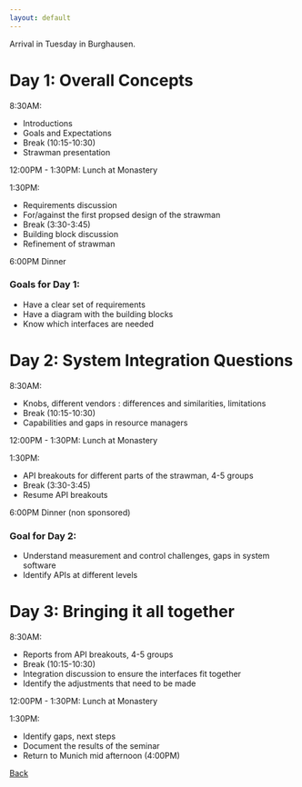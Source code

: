 ```yaml
---
layout: default
---
```

Arrival in Tuesday in Burghausen.

# [](#header-1)Day 1: Overall Concepts

8:30AM: 
*  Introductions
*  Goals and Expectations
*  Break (10:15-10:30)
*  Strawman presentation

12:00PM - 1:30PM:
Lunch at Monastery

1:30PM:
*  Requirements discussion
*  For/against the first propsed design of the strawman
*  Break (3:30-3:45) 
*  Building block discussion
*  Refinement of strawman

6:00PM
Dinner

### [](#header-3) Goals for Day 1: 
*  Have a clear set of requirements
*  Have a diagram with the building blocks
*  Know which interfaces are needed

# [](#header-1)Day 2: System Integration Questions

8:30AM:
*  Knobs, different vendors : differences and similarities, limitations
*  Break (10:15-10:30)
*  Capabilities and gaps in resource managers

12:00PM - 1:30PM:
Lunch at Monastery

1:30PM:
*  API breakouts for different parts of the strawman, 4-5 groups
*  Break (3:30-3:45)
*  Resume API breakouts

6:00PM
Dinner (non sponsored)

### [](#header-3) Goal for Day 2: 
*  Understand measurement and control challenges, gaps in system software
*  Identify APIs at different levels

# [](#header-1)Day 3: Bringing it all together

8:30AM: 
*  Reports from API breakouts, 4-5 groups
*  Break (10:15-10:30)
*  Integration discussion to ensure the interfaces fit together
*  Identify the adjustments that need to be made

12:00PM - 1:30PM:
Lunch at Monastery

1:30PM:
*  Identify gaps, next steps
*  Document the results of the seminar
*  Return to Munich mid afternoon (4:00PM)

[Back](./)
